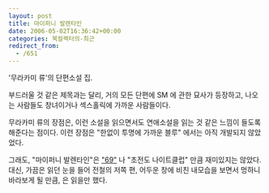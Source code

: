 ```yaml
---
layout: post
title: 마이퍼니 발렌타인
date: 2006-05-02T16:36:42+00:00
categories: 북컬렉터의-최근
redirect_from:
  - /651
---
```


'무라카미 류'의 단편소설 집.

부드러울 것 같은 제목과는 달리, 거의 모든 단편에 SM 에 관한 묘사가 등장하고, 나오는 사람들도 창녀이거나 섹스홀릭에 가까운 사람들이다.

무라카미 류의 장점은, 이런 소설을 읽으면서도 연애소설을 읽는 것 같은 느낌이 들도록 해준다는 점이다. 이런 장점은 "한없이 투명에 가까운 블루" 에서는 아직 개발되지 않았었다.

그래도, "마이퍼니 발렌타인"은 <a href="http://jinto.pe.kr/437">"69"</a> 나 "초전도 나이트클럽" 만큼 재미있지는 않았다. 대신, 가끔은 읽던 눈을 들어 전철의 저쪽 편, 어두운 창에 비친 내모습을 보면서 멍하니 바라보게 될 만큼, 은 읽을만 했다.
